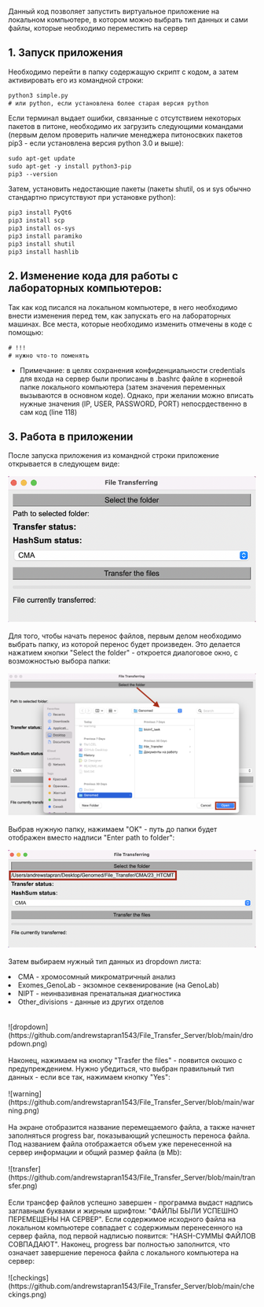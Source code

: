 Данный код позволяет запустить виртуальное приложение на локальном компьютере, в котором можно выбрать тип данных и сами файлы, которые необходимо переместить на сервер
## 1. Запуск приложения
Необходимо перейти в папку содержащую скрипт с кодом, а затем активировать его из командной строки:
```
python3 simple.py
# или python, если установлена более старая версия python
```
Если терминал выдает ошибки, связанные с отсутствием некоторых пакетов в питоне, необходимо их загрузить следующими командами (первым делом проверить наличие менеджера питоносвких пакетов pip3 - если установлена версия python 3.0 и выше):
```
sudo apt-get update
sudo apt-get -y install python3-pip
pip3 --version
```
Затем, установить недостающие пакеты (пакеты shutil, os и sys обычно стандартно присутствуют при установке python):
```
pip3 install PyQt6
pip3 install scp
pip3 install os-sys
pip3 install paramiko
pip3 install shutil
pip3 install hashlib
```
## 2. Изменение кода для работы с лабораторных компьютеров:
Так как код писался на локальном компьютере, в него необходимо внести изменения перед тем, как запускать его на лабораторных машинах. Все места, которые необходимо изменить отмечены в коде с помощью:
```
# !!!
# нужно что-то поменять
```
* Примечание: в целях сохранения конфиденциальности credentials для входа на сервер были прописаны в .bashrc файле в корневой папке локального компьютера (затем значения переменных вызываются в основном коде). Однако, при желании можно вписать нужные значения (IP, USER, PASSWORD, PORT) непосрдественно в сам код (line 118)
## 3. Работа в приложении
После запуска приложения из командной строки приложение открывается в следующем виде:<br><br>
![initial](https://github.com/andrewstapran1543/File_Transfer_Server/blob/main/initial.png)<br><br>
Для того, чтобы начать перенос файлов, первым делом необходимо выбрать папку, из которой перенос будет произведен. Это делается нажатием кнопки "Select the folder" - откроется диалоговое окно, с возможностью выбора папки:<br><br>
![browser](https://github.com/andrewstapran1543/File_Transfer_Server/blob/main/browser.png)<br><br>
Выбрав нужную папку, нажимаем "OK" - путь до папки будет отображен вместо надписи "Enter path to folder":<br><br>
![file_path](https://github.com/andrewstapran1543/File_Transfer_Server/blob/main/file_path.png)<br><br>
Затем выбираем нужный тип данных из dropdown листа:
<li>CMA - хромосомный микроматричный анализ</li>
<li>Exomes_GenoLab - экзомное секвенирование (нa GenoLab)</li>
<li>NIPT - неинвазивная пренатальная диагностика</li>
<li>Other_divisions - данные из других отделов</li><br><br>
![dropdown](https://github.com/andrewstapran1543/File_Transfer_Server/blob/main/dropdown.png)<br><br>
Наконец, нажимаем на кнопку "Trasfer the files" - появится окошко с предупреждением. Нужно убедиться, что выбран правильный тип данных - если все так, нажимаем кнопку "Yes":<br><br>
![warning](https://github.com/andrewstapran1543/File_Transfer_Server/blob/main/warning.png)<br><br>
На экране отобразится название перемещаемого файла, а также начнет заполняться progress bar, показывающий успешность переноса файла. Под названием файла отображается объем уже перенесенной на сервер информации и общий размер файла (в Mb):<br><br>
![transfer](https://github.com/andrewstapran1543/File_Transfer_Server/blob/main/transfer.png)<br><br>
Если трансфер файлов успешно завершен - программа выдаст надпись заглавным буквами и жирным шрифтом: "ФАЙЛЫ БЫЛИ УСПЕШНО ПЕРЕМЕЩЕНЫ НА СЕРВЕР". Если содержимое исходного файла на локальном компьютере совпадает с содержимым перенесенного на сервер файла, под первой надписью появится: "HASH-СУММЫ ФАЙЛОВ СОВПАДАЮТ". Наконец, progress bar полностью заполнится, что означает завершение переноса файла с локального компьютера на сервер:<br><br>
![checkings](https://github.com/andrewstapran1543/File_Transfer_Server/blob/main/checkings.png)<br><br>
